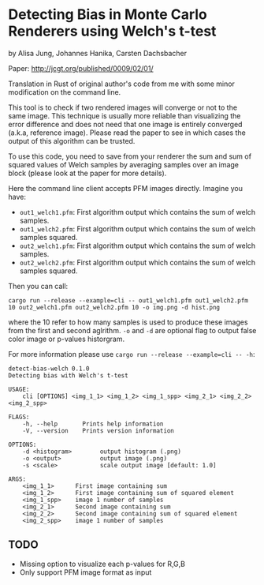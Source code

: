 # Detecting Bias in Monte Carlo Renderers using Welch's t-test
by Alisa Jung, Johannes Hanika, Carsten Dachsbacher

Paper: http://jcgt.org/published/0009/02/01/


Translation in Rust of original author's code from me with some minor modification on the command line. 

This tool is to check if two rendered images will converge or not to the same image. This technique is usually more reliable than visualizing the error difference and does not need that one image is entirely converged (a.k.a, reference image). Please read the paper to see in which cases the output of this algorithm can be trusted.

To use this code, you need to save from your renderer the sum and sum of squared values of Welch samples by averaging samples over an image block (please look at the paper for more details).

Here the command line client accepts PFM images directly. Imagine you have:
 - `out1_welch1.pfm`: First algorithm output which contains the sum of welch samples.
 - `out1_welch2.pfm`: First algorithm output which contains the sum of welch samples squared. 
 - `out2_welch1.pfm`: First algorithm output which contains the sum of welch samples.
 - `out2_welch2.pfm`: First algorithm output which contains the sum of welch samples squared.

Then you can call:

```cargo run --release --example=cli -- out1_welch1.pfm out1_welch2.pfm 10 out2_welch1.pfm out2_welch2.pfm 10 -o img.png -d hist.png```

where the 10 refer to how many samples is used to produce these images from the first and second aglrithm. `-o` and `-d` are optional flag to output false color image or p-values historgram.

For more information please use `cargo run --release --example=cli -- -h`:
```
detect-bias-welch 0.1.0
Detecting bias with Welch's t-test

USAGE:
    cli [OPTIONS] <img_1_1> <img_1_2> <img_1_spp> <img_2_1> <img_2_2> <img_2_spp>

FLAGS:
    -h, --help       Prints help information
    -V, --version    Prints version information

OPTIONS:
    -d <histogram>        output histogram (.png)
    -o <output>           output image (.png)
    -s <scale>            scale output image [default: 1.0]

ARGS:
    <img_1_1>      First image containing sum
    <img_1_2>      First image containing sum of squared element
    <img_1_spp>    image 1 number of samples
    <img_2_1>      Second image containing sum
    <img_2_2>      Second image containing sum of squared element
    <img_2_spp>    image 1 number of samples
```

## TODO
- Missing option to visualize each p-values for R,G,B
- Only support PFM image format as input